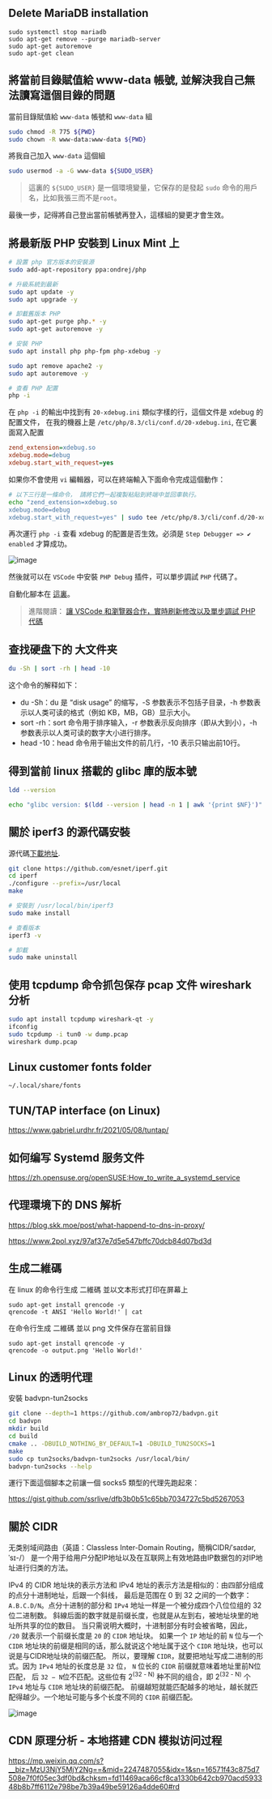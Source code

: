 ## Delete MariaDB installation
```
sudo systemctl stop mariadb
sudo apt-get remove --purge mariadb-server
sudo apt-get autoremove
sudo apt-get clean
```

## 將當前目錄賦值給 www-data 帳號, 並解決我自己無法讀寫這個目錄的問題

當前目錄賦值給 `www-data` 帳號和 `www-data` 組
```bash
sudo chmod -R 775 ${PWD}
sudo chown -R www-data:www-data ${PWD}
```
將我自己加入 `www-data` 這個組
```bash
sudo usermod -a -G www-data ${SUDO_USER}
```
> 這裏的 `${SUDO_USER}` 是一個環境變量，它保存的是發起 `sudo` 命令的用戶名，比如我張三而不是`root`。

最後一步，記得將自己登出當前帳號再登入，這樣組的變更才會生效。

## 將最新版 PHP 安裝到 Linux Mint 上
```bash
# 設置 php 官方版本的安裝源
sudo add-apt-repository ppa:ondrej/php

# 升級系統到最新
sudo apt update -y
sudo apt upgrade -y

# 卸載舊版本 PHP
sudo apt-get purge php.* -y
sudo apt-get autoremove -y

# 安裝 PHP
sudo apt install php php-fpm php-xdebug -y

sudo apt remove apache2 -y
sudo apt autoremove -y

# 查看 PHP 配置
php -i
```
在 `php -i` 的輸出中找到有 `20-xdebug.ini` 類似字樣的行，這個文件是 xdebug 的配置文件，
在我的機器上是 `/etc/php/8.3/cli/conf.d/20-xdebug.ini`, 在它裏面寫入配置
```ini
zend_extension=xdebug.so
xdebug.mode=debug
xdebug.start_with_request=yes
```
如果你不會使用 `vi` 編輯器，可以在終端輸入下面命令完成這個動作：
```bash
# 以下三行是一條命令， 請將它們一起複製粘貼到終端中並回車執行。
echo "zend_extension=xdebug.so
xdebug.mode=debug
xdebug.start_with_request=yes" | sudo tee /etc/php/8.3/cli/conf.d/20-xdebug.ini > /dev/null
```
再次運行 `php -i` 查看 xdebug 的配置是否生效。必須是 `Step Debugger => ✔ enabled` 才算成功。

![image](https://github.com/ssrlive/tips/assets/30760636/fa593956-39ce-415a-a251-855869197cc6)

然後就可以在 `VSCode` 中安裝 `PHP Debug` 插件，可以單步調試 `PHP` 代碼了。

自動化腳本在 [這裏](php-xdebug.sh)。

> 進階閱讀： [讓 VSCode 和瀏覽器合作，實時刷新修改以及單步調試 PHP 代碼](https://www.bilibili.com/video/BV19z4y1A7f7)

## 查找硬盘下的 大文件夹
```bash
du -Sh | sort -rh | head -10
```
这个命令的解释如下：
- du -Sh：du 是 “disk usage” 的缩写，-S 参数表示不包括子目录，-h 参数表示以人类可读的格式（例如 KB，MB，GB）显示大小。
- sort -rh：sort 命令用于排序输入，-r 参数表示反向排序（即从大到小），-h 参数表示以人类可读的数字大小进行排序。
- head -10：head 命令用于输出文件的前几行，-10 表示只输出前10行。

## 得到當前 linux 搭載的 glibc 庫的版本號

```bash
ldd --version

echo "glibc version: $(ldd --version | head -n 1 | awk '{print $NF}')"
```

## 關於 iperf3 的源代碼安裝

源代碼[下載地址](https://github.com/esnet/iperf/).

```bash
git clone https://github.com/esnet/iperf.git
cd iperf
./configure --prefix=/usr/local
make

# 安裝到 /usr/local/bin/iperf3
sudo make install

# 查看版本
iperf3 -v

# 卸載
sudo make uninstall
```

## 使用 tcpdump 命令抓包保存 pcap 文件 wireshark 分析

```bash
sudo apt install tcpdump wireshark-qt -y
ifconfig
sudo tcpdump -i tun0 -w dump.pcap
wireshark dump.pcap
```

## Linux customer fonts folder

```
~/.local/share/fonts
```

## TUN/TAP interface (on Linux)

https://www.gabriel.urdhr.fr/2021/05/08/tuntap/

## 如何编写 Systemd 服务文件

https://zh.opensuse.org/openSUSE:How_to_write_a_systemd_service

## 代理環境下的 DNS 解析

https://blog.skk.moe/post/what-happend-to-dns-in-proxy/

https://www.2pol.xyz/97af37e7d5e547bffc70dcb84d07bd3d

## 生成二維碼

在 linux 的命令行生成 二維碼 並以文本形式打印在屏幕上
```
sudo apt-get install qrencode -y
qrencode -t ANSI 'Hello World!' | cat
```
在命令行生成 二維碼 並以 png 文件保存在當前目錄
```
sudo apt-get install qrencode -y
qrencode -o output.png 'Hello World!'
```

## Linux 的透明代理

安裝 badvpn-tun2socks

```bash
git clone --depth=1 https://github.com/ambrop72/badvpn.git
cd badvpn
mkdir build
cd build
cmake .. -DBUILD_NOTHING_BY_DEFAULT=1 -DBUILD_TUN2SOCKS=1
make
sudo cp tun2socks/badvpn-tun2socks /usr/local/bin/
badvpn-tun2socks --help
```
運行下面這個腳本之前讓一個 socks5 類型的代理先跑起來： 

https://gist.github.com/ssrlive/dfb3b0b51c65bb7034727c5bd5267053


## 關於 CIDR

无类别域间路由（英語：Classless Inter-Domain Routing，簡稱CIDR/ˈsaɪdər, ˈsɪ-/）
是一个用于给用户分配IP地址以及在互联网上有效地路由IP数据包的对IP地址进行归类的方法。 

IPv4 的 CIDR 地址块的表示方法和 IPv4 地址的表示方法是相似的：由四部分组成的点分十进制地址，后跟一个斜线，
最后是范围在 0 到 32 之间的一个数字： `A.B.C.D/N`。点分十进制的部分和 `IPv4` 地址一样是一个被分成四个八位位组的 32 位二进制数。
斜線后面的数字就是前缀长度，也就是从左到右，被地址块里的地址所共享的位的数目。
当只需说明大概时，十进制部分有时会被省略，因此， `/20` 就表示一个前缀长度是 `20` 的 `CIDR` 地址块。
如果一个 `IP` 地址的前 `N` 位与一个 `CIDR` 地址块的前缀是相同的话，那么就说这个地址属于这个 `CIDR` 地址块，也可以说是与CIDR地址块的前缀匹配。
所以，要理解 `CIDR`，就要把地址写成二进制的形式。因为 `IPv4` 地址的长度总是 `32` 位， `N` 位长的 `CIDR` 前缀就意味着地址里前N位匹配，
后 `32 − N`位不匹配。这些位有 2<sup>(32 - N)</sup> 种不同的组合，即 2<sup>(32 - N)</sup> 个 `IPv4` 地址与 `CIDR` 地址块的前缀匹配。
前缀越短就能匹配越多的地址，越长就匹配得越少。一个地址可能与多个长度不同的 `CIDR` 前缀匹配。

![image](https://user-images.githubusercontent.com/30760636/250461241-8fa3c0b5-2bd1-4971-a900-7fd468a47538.png)

## CDN 原理分析 - 本地搭建 CDN 模拟访问过程

https://mp.weixin.qq.com/s?__biz=MzU3NjY5MjY2Ng==&mid=2247487055&idx=1&sn=16571f43c875d7508e7f0f05ec3df0bd&chksm=fd11469aca66cf8ca1330b642cb970acd593348b8b7ff6112e798be7b39a49be59126a4dde60#rd

